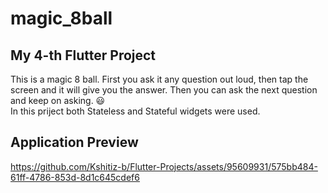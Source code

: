 # magic_8ball

## My 4-th Flutter Project
This is a magic 8 ball. First you ask it any question out loud, then tap the screen and it will give you the answer.
Then you can ask the next question and keep on asking. 😃<br>
In this priject both Stateless and Stateful widgets were used.

## Application Preview
https://github.com/Kshitiz-b/Flutter-Projects/assets/95609931/575bb484-61ff-4786-853d-8d1c645cdef6
